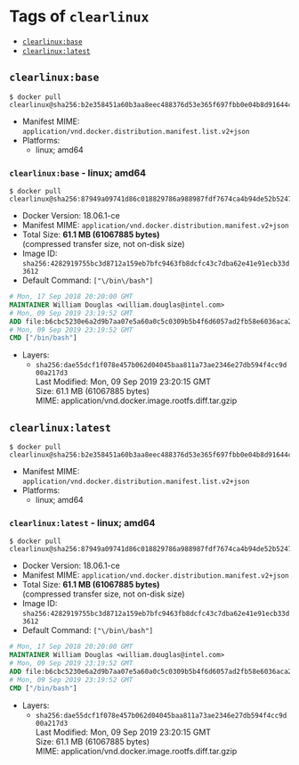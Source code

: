 <!-- THIS FILE IS GENERATED VIA './update-remote.sh' -->

# Tags of `clearlinux`

-	[`clearlinux:base`](#clearlinuxbase)
-	[`clearlinux:latest`](#clearlinuxlatest)

## `clearlinux:base`

```console
$ docker pull clearlinux@sha256:b2e358451a60b3aa8eec488376d53e365f697fbb0e04b8d91644c288f3099c1a
```

-	Manifest MIME: `application/vnd.docker.distribution.manifest.list.v2+json`
-	Platforms:
	-	linux; amd64

### `clearlinux:base` - linux; amd64

```console
$ docker pull clearlinux@sha256:87949a09741d86c018829786a988987fdf7674ca4b94de52b5247f5bf0aa52f3
```

-	Docker Version: 18.06.1-ce
-	Manifest MIME: `application/vnd.docker.distribution.manifest.v2+json`
-	Total Size: **61.1 MB (61067885 bytes)**  
	(compressed transfer size, not on-disk size)
-	Image ID: `sha256:4282919755bc3d8712a159eb7bfc9463fb8dcfc43c7dba62e41e91ecb33d3612`
-	Default Command: `["\/bin\/bash"]`

```dockerfile
# Mon, 17 Sep 2018 20:20:00 GMT
MAINTAINER William Douglas <william.douglas@intel.com>
# Mon, 09 Sep 2019 23:19:52 GMT
ADD file:b6cbc5230e6a2d9b7aa07e5a60a0c5c0309b5b4f6d6057ad2fb58e6036aca221 in / 
# Mon, 09 Sep 2019 23:19:52 GMT
CMD ["/bin/bash"]
```

-	Layers:
	-	`sha256:dae55dcf1f078e457b062d04045baa811a73ae2346e27db594f4cc9d00a217d3`  
		Last Modified: Mon, 09 Sep 2019 23:20:15 GMT  
		Size: 61.1 MB (61067885 bytes)  
		MIME: application/vnd.docker.image.rootfs.diff.tar.gzip

## `clearlinux:latest`

```console
$ docker pull clearlinux@sha256:b2e358451a60b3aa8eec488376d53e365f697fbb0e04b8d91644c288f3099c1a
```

-	Manifest MIME: `application/vnd.docker.distribution.manifest.list.v2+json`
-	Platforms:
	-	linux; amd64

### `clearlinux:latest` - linux; amd64

```console
$ docker pull clearlinux@sha256:87949a09741d86c018829786a988987fdf7674ca4b94de52b5247f5bf0aa52f3
```

-	Docker Version: 18.06.1-ce
-	Manifest MIME: `application/vnd.docker.distribution.manifest.v2+json`
-	Total Size: **61.1 MB (61067885 bytes)**  
	(compressed transfer size, not on-disk size)
-	Image ID: `sha256:4282919755bc3d8712a159eb7bfc9463fb8dcfc43c7dba62e41e91ecb33d3612`
-	Default Command: `["\/bin\/bash"]`

```dockerfile
# Mon, 17 Sep 2018 20:20:00 GMT
MAINTAINER William Douglas <william.douglas@intel.com>
# Mon, 09 Sep 2019 23:19:52 GMT
ADD file:b6cbc5230e6a2d9b7aa07e5a60a0c5c0309b5b4f6d6057ad2fb58e6036aca221 in / 
# Mon, 09 Sep 2019 23:19:52 GMT
CMD ["/bin/bash"]
```

-	Layers:
	-	`sha256:dae55dcf1f078e457b062d04045baa811a73ae2346e27db594f4cc9d00a217d3`  
		Last Modified: Mon, 09 Sep 2019 23:20:15 GMT  
		Size: 61.1 MB (61067885 bytes)  
		MIME: application/vnd.docker.image.rootfs.diff.tar.gzip
